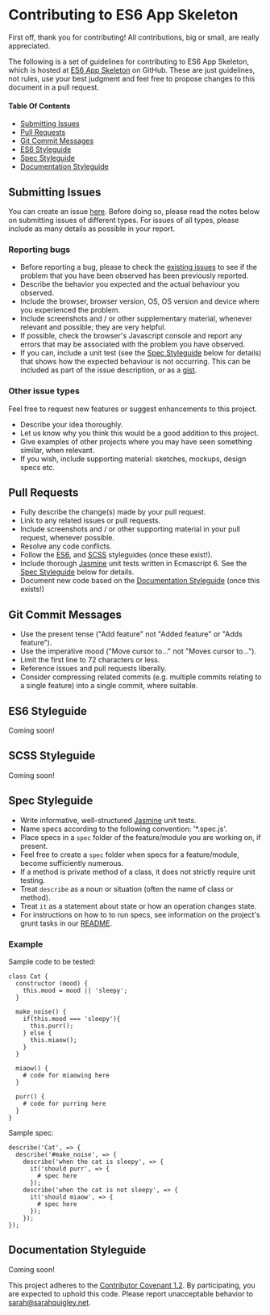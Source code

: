 # Contributing to ES6 App Skeleton

First off, thank you for contributing! All contributions, big or small, are really appreciated.

The following is a set of guidelines for contributing to ES6 App Skeleton, which is hosted at [ES6 App Skeleton](https://github.com/finiteadventures/es6-app-skeleton) on GitHub. These are just guidelines, not rules, use your best judgment and feel free to propose changes to this document in a pull request.

#### Table Of Contents

* [Submitting Issues](#submitting-issues)
* [Pull Requests](#pull-requests)
* [Git Commit Messages](#git-commit-messages)
* [ES6 Styleguide](#es6-styleguide)
* [Spec Styleguide](#spec-styleguide)
* [Documentation Styleguide](#documentation-styleguide)

## Submitting Issues

You can create an issue [here](https://github.com/finiteadventures/es6-app-skeleton/issues/new). Before doing so, please read the notes below on submitting issues of different types. For issues of all types, please include as many details as possible in your report.

### Reporting bugs

* Before reporting a bug, please to check the [existing issues](https://github.com/finiteadventures/es6-app-skeleton/issues) to see if the problem that you have been observed has been previously reported.
* Describe the behavior you expected and the actual behaviour you observed.
* Include the browser, browser version, OS, OS version and device where you experienced the problem.
* Include screenshots and / or other supplementary material, whenever relevant and possible; they are very helpful.
* If possible, check the browser's Javascript console and report any errors that may be associated with the problem you have observed.
* If you can, include a unit test (see the [Spec Styleguide](#spec-styleguide) below for details) that shows how the expected behaviour is not occurring. This can be included as part of the issue description, or as a [gist](https://gist.github.com/).

### Other issue types

Feel free to request new features or suggest enhancements to this project.

* Describe your idea thoroughly.
* Let us know why you think this would be a good addition to this project.
* Give examples of other projects where you may have seen something similar, when relevant.
* If you wish, include supporting material: sketches, mockups, design specs etc.


## Pull Requests

* Fully describe the change(s) made by your pull request.
* Link to any related issues or pull requests.
* Include screenshots and / or other supporting material in your pull request, whenever possible.
* Resolve any code conflicts.
* Follow the [ES6](#es6-styleguide), and [SCSS](#scss-styleguide) styleguides (once these exist!).
* Include thorough [Jasmine](http://jasmine.github.io/) unit tests written in Ecmascript 6. See the [Spec Styleguide](#spec-styleguide) below for details.
* Document new code based on the [Documentation Styleguide](#documentation-styleguide) (once this exists!)

## Git Commit Messages

* Use the present tense ("Add feature" not "Added feature" or "Adds feature").
* Use the imperative mood ("Move cursor to..." not "Moves cursor to...").
* Limit the first line to 72 characters or less.
* Reference issues and pull requests liberally.
* Consider compressing related commits (e.g. multiple commits  relating to a single feature) into a single commit, where suitable.

## ES6 Styleguide

Coming soon!

## SCSS Styleguide

Coming soon!

## Spec Styleguide

* Write informative, well-structured [Jasmine](http://jasmine.github.io/) unit tests.
* Name specs according to the following convention: '*.spec.js'.
* Place specs in a `spec` folder of the feature/module you are working on, if present.
* Feel free to create a `spec` folder when specs for a feature/module, become sufficiently numerous.
* If a method is private method of a class, it does not strictly require unit testing.
* Treat `describe` as a noun or situation (often the name of class or method).
* Treat `it` as a statement about state or how an operation changes state.
* For instructions on how to to run specs, see information on the project's grunt tasks in our [README](https://github.com/finiteadventures/es6-app-skeleton#grunt-tasks).

### Example

Sample code to be tested:
```es6
class Cat {
  constructor (mood) {
    this.mood = mood || 'sleepy';
  }

  make_noise() {
    if(this.mood === 'sleepy'){
      this.purr();
    } else {
      this.miaow();
    }
  }

  miaow() {
    # code for miaowing here
  }

  purr() {
    # code for purring here
  }
}
```

Sample spec:
```es6
describe('Cat', => {
  describe('#make_noise', => {
    describe('when the cat is sleepy', => {
      it('should purr', => {
        # spec here
      });
    describe('when the cat is not sleepy', => {
      it('should miaow', => {
        # spec here
      });
    });
});
```

## Documentation Styleguide

Coming soon!


This project adheres to the [Contributor Covenant 1.2](http://contributor-covenant.org/version/1/2/0). By participating, you are expected to uphold this code. Please report unacceptable behavior to [sarah@sarahquigley.net](mailto:sarah@sarahquigley.net).
